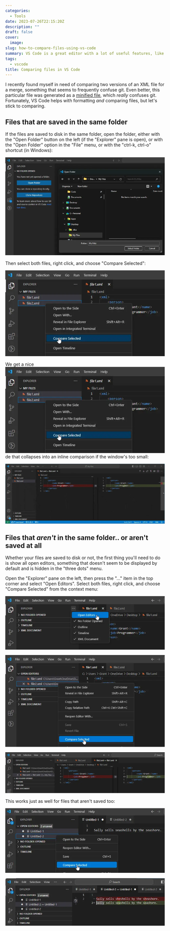 ```yaml
---
categories:
  - Tools
date: 2023-07-26T22:15:20Z
description: ""
draft: false
cover:
  image:
slug: how-to-compare-files-using-vs-code
summary: VS Code is a great editor with a lot of useful features, like being able to compare two random files for differences. Let's see how.
tags:
  - vscode
title: Comparing files in VS Code
---
```

I recently found myself in need of comparing two versions of an XML file for a merge, something that seems to frequently confuse git. Even better, this particular file was generated as a [minified file](https://grantwinney.com/minification-vs-obfuscation/), which _really_ confuses git. Fortunately, VS Code helps with formatting _and_ comparing files, but let's stick to comparing.

## Files that are saved in the same folder

If the files are saved to disk in the same folder, open the folder, either with the "Open Folder" button on the left (if the "Explorer" pane is open), or with the "Open Folder" option in the "File" menu, or with the "ctrl-k, ctrl-o" shortcut (in Windows):

![](image-12.webp)

Then select both files, right click, and choose "Compare Selected":

![](image-13.webp)

We get a nice ![](image-13.webp)de that collapses into an inline comparison if the window's too small:

![](xmlcompare1.webp)

## Files that _aren't_ in the same folder.. or aren't saved at all

Whether your files are saved to disk or not, the first thing you'll need to do is show all open editors, something that doesn't seem to be displayed by default and is hidden in the "three dots" menu.

Open the "Explorer" pane on the left, then press the "..." item in the top corner and select "Open Editors". Select both files, right click, and choose "Compare Selected" from the context menu:

![](image-15.webp)

![](image-16.webp)

![](image-17.webp)

This works just as well for files that aren't saved too:

![](image-19.webp)

![](image-18.webp)
